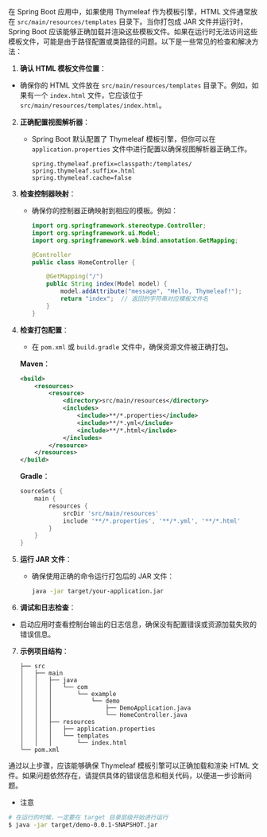 在 Spring Boot 应用中，如果使用 Thymeleaf 作为模板引擎，HTML 文件通常放在 `src/main/resources/templates` 目录下。当你打包成 JAR 文件并运行时，Spring Boot 应该能够正确加载并渲染这些模板文件。如果在运行时无法访问这些模板文件，可能是由于路径配置或类路径的问题。以下是一些常见的检查和解决方法：

1. **确认 HTML 模板文件位置**：
   
- 确保你的 HTML 文件放在 `src/main/resources/templates` 目录下。例如，如果有一个 `index.html` 文件，它应该位于 `src/main/resources/templates/index.html`。
   
2. **正确配置视图解析器**：
   - Spring Boot 默认配置了 Thymeleaf 模板引擎，但你可以在 `application.properties` 文件中进行配置以确保视图解析器正确工作。
     ```properties
     spring.thymeleaf.prefix=classpath:/templates/
     spring.thymeleaf.suffix=.html
     spring.thymeleaf.cache=false
     ```

3. **检查控制器映射**：
   - 确保你的控制器正确映射到相应的模板。例如：
     ```java
     import org.springframework.stereotype.Controller;
     import org.springframework.ui.Model;
     import org.springframework.web.bind.annotation.GetMapping;

     @Controller
     public class HomeController {

         @GetMapping("/")
         public String index(Model model) {
             model.addAttribute("message", "Hello, Thymeleaf!");
             return "index";  // 返回的字符串对应模板文件名
         }
     }
     ```

4. **检查打包配置**：
   - 在 `pom.xml` 或 `build.gradle` 文件中，确保资源文件被正确打包。

   **Maven**：
   ```xml
   <build>
       <resources>
           <resource>
               <directory>src/main/resources</directory>
               <includes>
                   <include>**/*.properties</include>
                   <include>**/*.yml</include>
                   <include>**/*.html</include>
               </includes>
           </resource>
       </resources>
   </build>
   ```

   **Gradle**：
   ```groovy
   sourceSets {
       main {
           resources {
               srcDir 'src/main/resources'
               include '**/*.properties', '**/*.yml', '**/*.html'
           }
       }
   }
   ```

5. **运行 JAR 文件**：
   - 确保使用正确的命令运行打包后的 JAR 文件：
     ```sh
     java -jar target/your-application.jar
     ```

6. **调试和日志检查**：
   
- 启动应用时查看控制台输出的日志信息，确保没有配置错误或资源加载失败的错误信息。
   
7. **示例项目结构**：
   ```
   ├── src
   │   ├── main
   │   │   ├── java
   │   │   │   └── com
   │   │   │       └── example
   │   │   │           └── demo
   │   │   │               ├── DemoApplication.java
   │   │   │               └── HomeController.java
   │   │   ├── resources
   │   │   │   ├── application.properties
   │   │   │   └── templates
   │   │   │       └── index.html
   └── pom.xml
   ```

通过以上步骤，应该能够确保 Thymeleaf 模板引擎可以正确加载和渲染 HTML 文件。如果问题依然存在，请提供具体的错误信息和相关代码，以便进一步诊断问题。

- 注意

```bash
# 在运行的时候，一定要在 target 目录层级开始进行运行
$ java -jar target/demo-0.0.1-SNAPSHOT.jar 
```


